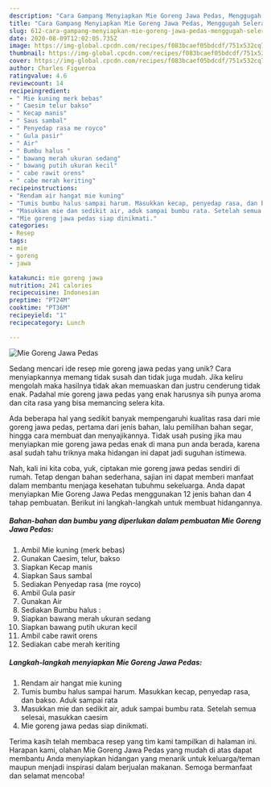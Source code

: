 ```yaml
---
description: "Cara Gampang Menyiapkan Mie Goreng Jawa Pedas, Menggugah Selera"
title: "Cara Gampang Menyiapkan Mie Goreng Jawa Pedas, Menggugah Selera"
slug: 612-cara-gampang-menyiapkan-mie-goreng-jawa-pedas-menggugah-selera
date: 2020-08-09T12:02:05.735Z
image: https://img-global.cpcdn.com/recipes/f083bcaef05bdcdf/751x532cq70/mie-goreng-jawa-pedas-foto-resep-utama.jpg
thumbnail: https://img-global.cpcdn.com/recipes/f083bcaef05bdcdf/751x532cq70/mie-goreng-jawa-pedas-foto-resep-utama.jpg
cover: https://img-global.cpcdn.com/recipes/f083bcaef05bdcdf/751x532cq70/mie-goreng-jawa-pedas-foto-resep-utama.jpg
author: Charles Figueroa
ratingvalue: 4.6
reviewcount: 14
recipeingredient:
- " Mie kuning merk bebas"
- " Caesim telur bakso"
- " Kecap manis"
- " Saus sambal"
- " Penyedap rasa me royco"
- " Gula pasir"
- " Air"
- " Bumbu halus "
- " bawang merah ukuran sedang"
- " bawang putih ukuran kecil"
- " cabe rawit orens"
- " cabe merah keriting"
recipeinstructions:
- "Rendam air hangat mie kuning"
- "Tumis bumbu halus sampai harum. Masukkan kecap, penyedap rasa, dan bakso. Aduk sampai rata"
- "Masukkan mie dan sedikit air, aduk sampai bumbu rata. Setelah semua selesai, masukkan caesim"
- "Mie goreng jawa pedas siap dinikmati."
categories:
- Resep
tags:
- mie
- goreng
- jawa

katakunci: mie goreng jawa 
nutrition: 241 calories
recipecuisine: Indonesian
preptime: "PT24M"
cooktime: "PT36M"
recipeyield: "1"
recipecategory: Lunch

---
```



![Mie Goreng Jawa Pedas](https://img-global.cpcdn.com/recipes/f083bcaef05bdcdf/751x532cq70/mie-goreng-jawa-pedas-foto-resep-utama.jpg)

Sedang mencari ide resep mie goreng jawa pedas yang unik? Cara menyiapkannya memang tidak susah dan tidak juga mudah. Jika keliru mengolah maka hasilnya tidak akan memuaskan dan justru cenderung tidak enak. Padahal mie goreng jawa pedas yang enak harusnya sih punya aroma dan cita rasa yang bisa memancing selera kita.

Ada beberapa hal yang sedikit banyak mempengaruhi kualitas rasa dari mie goreng jawa pedas, pertama dari jenis bahan, lalu pemilihan bahan segar, hingga cara membuat dan menyajikannya. Tidak usah pusing jika mau menyiapkan mie goreng jawa pedas enak di mana pun anda berada, karena asal sudah tahu triknya maka hidangan ini dapat jadi suguhan istimewa.




Nah, kali ini kita coba, yuk, ciptakan mie goreng jawa pedas sendiri di rumah. Tetap dengan bahan sederhana, sajian ini dapat memberi manfaat dalam membantu menjaga kesehatan tubuhmu sekeluarga. Anda dapat menyiapkan Mie Goreng Jawa Pedas menggunakan 12 jenis bahan dan 4 tahap pembuatan. Berikut ini langkah-langkah untuk membuat hidangannya.

<!--inarticleads1-->

##### Bahan-bahan dan bumbu yang diperlukan dalam pembuatan Mie Goreng Jawa Pedas:

1. Ambil  Mie kuning (merk bebas)
1. Gunakan  Caesim, telur, bakso
1. Siapkan  Kecap manis
1. Siapkan  Saus sambal
1. Sediakan  Penyedap rasa (me royco)
1. Ambil  Gula pasir
1. Gunakan  Air
1. Sediakan  Bumbu halus :
1. Siapkan  bawang merah ukuran sedang
1. Siapkan  bawang putih ukuran kecil
1. Ambil  cabe rawit orens
1. Sediakan  cabe merah keriting




<!--inarticleads2-->

##### Langkah-langkah menyiapkan Mie Goreng Jawa Pedas:

1. Rendam air hangat mie kuning
1. Tumis bumbu halus sampai harum. Masukkan kecap, penyedap rasa, dan bakso. Aduk sampai rata
1. Masukkan mie dan sedikit air, aduk sampai bumbu rata. Setelah semua selesai, masukkan caesim
1. Mie goreng jawa pedas siap dinikmati.




Terima kasih telah membaca resep yang tim kami tampilkan di halaman ini. Harapan kami, olahan Mie Goreng Jawa Pedas yang mudah di atas dapat membantu Anda menyiapkan hidangan yang menarik untuk keluarga/teman maupun menjadi inspirasi dalam berjualan makanan. Semoga bermanfaat dan selamat mencoba!
